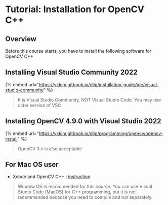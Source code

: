 # Tutorial: Installation for OpenCV C++

## Overview

Before this course starts, you have to install the following software for OpenCV C++

## Installing Visual Studio Community 2022

{% embed url="https://ykkim.gitbook.io/dlip/installation-guide/ide/visual-studio-community" %}

> It is Visual Studio Community, NOT Visual Studio Code. You may use older version of VSC

## Installing OpenCV 4.9.0 with Visual Studio 2022

{% embed url="https://ykkim.gitbook.io/dlip/programming/opencv/opencv-install" %}

> OpenCV 3.x is also acceptable

## For Mac OS user

* Xcode and OpenCV C++ : [instruction](installation-guide/opencv/opencv-install/macos-opencv-c++-in-xcode.md)

> Window OS is recommended for this course. You can use Visual Studio Code (MacOS) for C++ programming, but it is not recommended because you need to compile and run separately.
